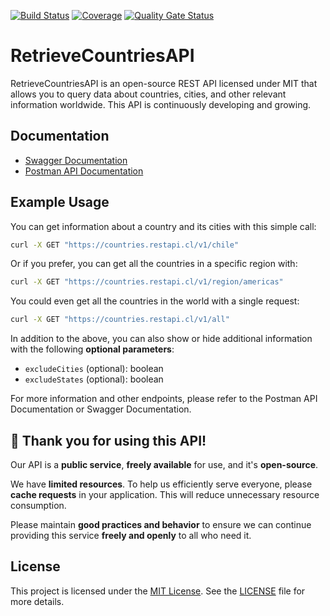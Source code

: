 [![Build Status](https://github.com/rgdevment/RetrieveCountriesAPI/actions/workflows/main.yml/badge.svg)](https://github.com/rgdevment/RetrieveCountriesAPI/actions/workflows/main.yml)
[![Coverage](https://rgdevment.github.io/RetrieveCountriesAPI/badges/jacoco.svg)](https://rgdevment.github.io/RetrieveCountriesAPI)
[![Quality Gate Status](https://sonarcloud.io/api/project_badges/measure?project=rgdevment_RetrieveCountriesAPI&metric=alert_status)](https://sonarcloud.io/summary/new_code?id=rgdevment_RetrieveCountriesAPI)

# RetrieveCountriesAPI

RetrieveCountriesAPI is an open-source REST API licensed under MIT that allows you to query data about countries,
cities, and other relevant information worldwide. This API is continuously developing and growing.

## Documentation

- [Swagger Documentation](https://countries.restapi.cl/docs)
- [Postman API Documentation](https://www.postman.com/rgdevment/workspace/retrievecountriesapi/overview)

## Example Usage

You can get information about a country and its cities with this simple call:

```sh
curl -X GET "https://countries.restapi.cl/v1/chile"
```

Or if you prefer, you can get all the countries in a specific region with:

```sh
curl -X GET "https://countries.restapi.cl/v1/region/americas"
```

You could even get all the countries in the world with a single request:

```sh
curl -X GET "https://countries.restapi.cl/v1/all"
```

In addition to the above, you can also show or hide additional information with the following **optional parameters**:

- `excludeCities` (optional): boolean
- `excludeStates` (optional): boolean

For more information and other endpoints, please refer to the Postman API Documentation or Swagger Documentation.

## 🌟 **Thank you for using this API!**

Our API is a **public service**, **freely available** for use, and it's **open-source**.

We have **limited resources**. To help us efficiently serve everyone, please **cache requests** in your application.
This will reduce unnecessary resource consumption.

Please maintain **good practices and behavior** to ensure we can continue providing this service **freely and openly**
to all who need it.

## License

This project is licensed under the [MIT License](https://choosealicense.com/licenses/mit/). See
the [LICENSE](LICENSE.md) file for more details.

